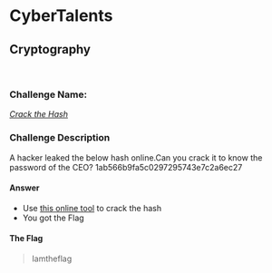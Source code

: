 # CyberTalents
## Cryptography
<br>

### Challenge Name:
 [*Crack the Hash*](https://cybertalents.com/challenges/cryptography/crack-the-hash)
 
### Challenge Description
A hacker leaked the below hash online.Can you crack it to know the password of the CEO? 1ab566b9fa5c0297295743e7c2a6ec27

#### Answer
* Use [this online tool](https://hashes.com/ar/decrypt/hash) to crack the hash
* You got the Flag

#### The Flag
 > Iamtheflag
